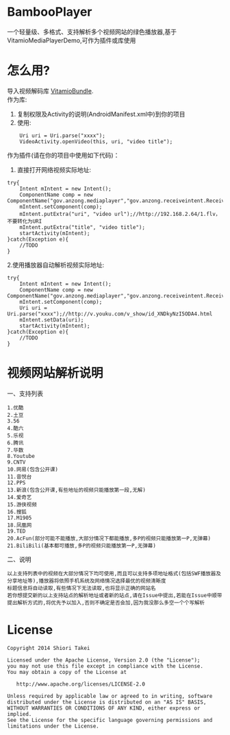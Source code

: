 BambooPlayer
============

一个轻量级、多格式、支持解析多个视频网站的绿色播放器,基于VitamioMediaPlayerDemo,可作为插件或库使用

怎么用?
==========

导入视频解码库 [VitamioBundle](https://github.com/yixia/VitamioBundle).<br>
作为库:<br>
1. 复制权限及Activity的说明(AndroidManifest.xml中)到你的项目<br>
2. 使用:

```
    Uri uri = Uri.parse("xxxx");
    VideoActivity.openVideo(this, uri, "video title");
```

作为插件(请在你的项目中使用如下代码)：<br>
1. 直接打开网络视频实际地址:

```
try{
    Intent mIntent = new Intent();
    ComponentName comp = new ComponentName("gov.anzong.mediaplayer","gov.anzong.receiveintent.ReceiveIntentActivity");
    mIntent.setComponent(comp);
    mIntent.putExtra("uri", "video url");//http://192.168.2.64/1.flv，不要转化为URI
    mIntent.putExtra("title", "video title");
    startActivity(mIntent);
}catch(Exception e){
	//TODO
}
```

2.使用播放器自动解析视频实际地址:

```
try{
    Intent mIntent = new Intent();
    ComponentName comp = new ComponentName("gov.anzong.mediaplayer","gov.anzong.receiveintent.ReceiveIntentURLActivity");
    mIntent.setComponent(comp);
	Uri uri = Uri.parse("xxxx");//http://v.youku.com/v_show/id_XNDkyNzI5ODA4.html
    mIntent.setData(uri);
    startActivity(mIntent);
}catch(Exception e){
	//TODO
}
```

视频网站解析说明
==========

一、支持列表

```
1.优酷
2.土豆
3.56
4.酷六
5.乐视
6.腾讯
7.华数
8.Youtube
9.CNTV
10.网易(包含公开课)
11.音悦台
12.PPS
13.新浪(包含公开课,有些地址的视频只能播放第一段,无解)
14.爱奇艺
15.游侠视频
16.搜狐
17.M1905
18.凤凰网
19.TED
20.AcFun(部分可能不能播放,大部分情况下都能播放,多P的视频只能播放第一P,无弹幕)
21.BiliBili(基本都可播放,多P的视频只能播放第一P,无弹幕)
```

二、说明

```
以上支持列表中的视频在大部分情况下均可使用,而且可以支持多项地址格式(包括SWF播放器及分享地址等),播放器将依照手机系统及网络情况选择最优的视频清晰度
标题信息将自动读取,有些情况下无法读取,也将显示正确的网站名
若你想提交新的以上支持站点的解析地址或者新的站点,请在Issue中提出,若能在Issue中顺带提出解析方式的,将优先予以加入,否则不确定是否会加,因为我没那么多空一个个写解析
```

# License

    Copyright 2014 Shiori Takei

    Licensed under the Apache License, Version 2.0 (the "License");
    you may not use this file except in compliance with the License.
    You may obtain a copy of the License at

       http://www.apache.org/licenses/LICENSE-2.0

    Unless required by applicable law or agreed to in writing, software
    distributed under the License is distributed on an "AS IS" BASIS,
    WITHOUT WARRANTIES OR CONDITIONS OF ANY KIND, either express or implied.
    See the License for the specific language governing permissions and
    limitations under the License.
